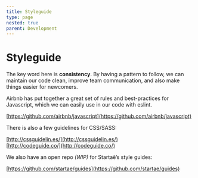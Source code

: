 ```yaml
---
title: Styleguide
type: page
nested: true
parent: Development
---
```


# Styleguide

The key word here is **consistency**. By having a pattern to follow, we can maintain our code clean, improve team communication, and also make things easier for newcomers.

Airbnb has put together a great set of rules and best-practices for Javascript, which we can easily use in our code with eslint.

[https://github.com/airbnb/javascript](https://github.com/airbnb/javascript)

There is also a few guidelines for CSS/SASS:

[http://cssguidelin.es/](http://cssguidelin.es/)
<br>
[http://codeguide.co/](http://codeguide.co/)

We also have an open repo *(WIP)* for Startaê’s style guides:

[https://github.com/startae/guides](https://github.com/startae/guides)

